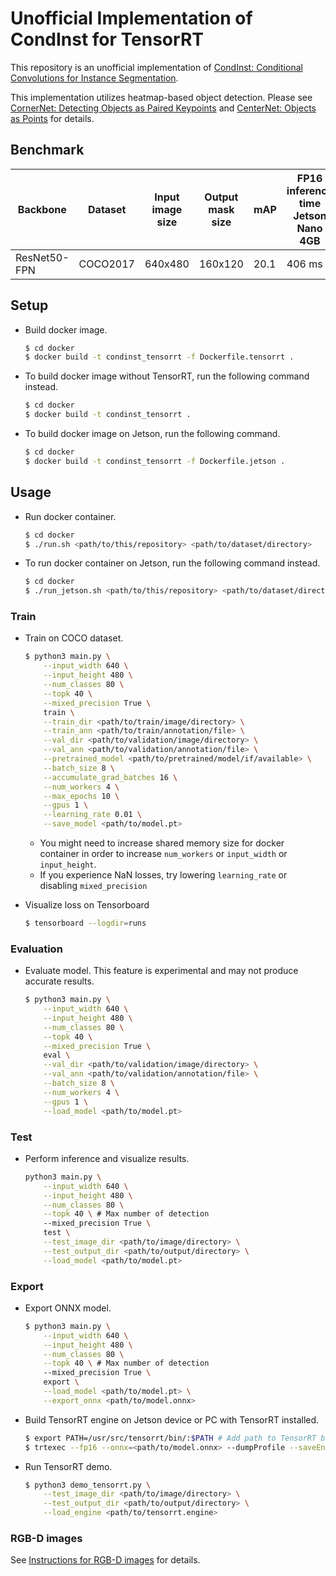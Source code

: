 # Unofficial Implementation of CondInst for TensorRT

This repository is an unofficial implementation of [CondInst: Conditional Convolutions for Instance Segmentation](https://arxiv.org/abs/2003.05664).

This implementation utilizes heatmap-based object detection. Please see [CornerNet: Detecting Objects as Paired Keypoints](https://arxiv.org/abs/1808.01244) and [CenterNet: Objects as Points](https://arxiv.org/abs/1904.07850) for details.

## Benchmark

| Backbone | Dataset | Input image size | Output mask size | mAP | FP16 inference time<br>Jetson Nano 4GB | FP16 inference time<br>Jetson Xavier NX | Download link |
| ---      | ---     | ---              | ---              | --- | ---                  | ---                 | ---           |
| ResNet50-FPN | COCO2017 | 640x480 | 160x120 | 20.1 | 406 ms | 57.8 ms | [weight](https://drive.google.com/file/d/1oO6G_LlUyTwOjsI_sElxhLa7Yv82J-qo/view?usp=sharing), [onnx](https://drive.google.com/file/d/1WglUK8_Q9F8_jFf-dfy9VZaZo98Ue-3M/view?usp=sharing) |

## Setup

- Build docker image.
    ```sh
    $ cd docker
    $ docker build -t condinst_tensorrt -f Dockerfile.tensorrt .
    ```

- To build docker image without TensorRT, run the following command instead.

    ```sh
    $ cd docker
    $ docker build -t condinst_tensorrt .
    ```

- To build docker image on Jetson, run the following command.
    ```sh
    $ cd docker
    $ docker build -t condinst_tensorrt -f Dockerfile.jetson .
    ```

## Usage

- Run docker container.
    ```sh
    $ cd docker
    $ ./run.sh <path/to/this/repository> <path/to/dataset/directory>
    ```

- To run docker container on Jetson, run the following command instead.
    ```sh
    $ cd docker
    $ ./run_jetson.sh <path/to/this/repository> <path/to/dataset/directory>
    ```

### Train

- Train on COCO dataset.
    ```sh
    $ python3 main.py \
        --input_width 640 \
        --input_height 480 \
        --num_classes 80 \
        --topk 40 \
        --mixed_precision True \
        train \
        --train_dir <path/to/train/image/directory> \
        --train_ann <path/to/train/annotation/file> \
        --val_dir <path/to/validation/image/directory> \
        --val_ann <path/to/validation/annotation/file> \
        --pretrained_model <path/to/pretrained/model/if/available> \
        --batch_size 8 \
        --accumulate_grad_batches 16 \
        --num_workers 4 \
        --max_epochs 10 \
        --gpus 1 \
        --learning_rate 0.01 \
        --save_model <path/to/model.pt>
    ```
    - You might need to increase shared memory size for docker container in order to increase ```num_workers``` or ```input_width``` or ```input_height```.
    - If you experience NaN losses, try lowering ```learning_rate``` or disabling ```mixed_precision```

- Visualize loss on Tensorboard
    ```sh
    $ tensorboard --logdir=runs
    ```

### Evaluation

- Evaluate model. This feature is experimental and may not produce accurate results.
    ```sh
    $ python3 main.py \
        --input_width 640 \
        --input_height 480 \
        --num_classes 80 \
        --topk 40 \
        --mixed_precision True \
        eval \
        --val_dir <path/to/validation/image/directory> \
        --val_ann <path/to/validation/annotation/file> \
        --batch_size 8 \
        --num_workers 4 \
        --gpus 1 \
        --load_model <path/to/model.pt>
    ```

### Test

- Perform inference and visualize results.
    ```sh
    python3 main.py \
        --input_width 640 \
        --input_height 480 \
        --num_classes 80 \
        --topk 40 \ # Max number of detection
        --mixed_precision True \
        test \
        --test_image_dir <path/to/image/directory> \
        --test_output_dir <path/to/output/directory> \
        --load_model <path/to/model.pt>
    ```

### Export

- Export ONNX model.
    ```sh
    $ python3 main.py \
        --input_width 640 \
        --input_height 480 \
        --num_classes 80 \
        --topk 40 \ # Max number of detection
        --mixed_precision True \
        export \
        --load_model <path/to/model.pt> \
        --export_onnx <path/to/model.onnx>
    ```

- Build TensorRT engine on Jetson device or PC with TensorRT installed.
    ```sh
    $ export PATH=/usr/src/tensorrt/bin/:$PATH # Add path to TensorRT binary
    $ trtexec --fp16 --onnx=<path/to/model.onnx> --dumpProfile --saveEngine=<path/to/tensorrt.engine>
    ```

- Run TensorRT demo.
    ```sh
    $ python3 demo_tensorrt.py \
        --test_image_dir <path/to/image/directory> \
        --test_output_dir <path/to/output/directory> \
        --load_engine <path/to/tensorrt.engine>
    ```

### RGB-D images
See [Instructions for RGB-D images](docs/rgbd.md) for details.
